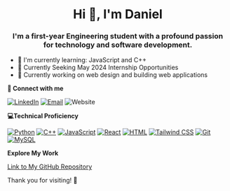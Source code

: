 <div align="center">
  
  # Hi 👋, I'm Daniel
  
</div>
<div align="center">
  
  ### I'm a first-year Engineering student with a profound passion for technology and software development.

</div>

* 📌 I'm currently learning: JavaScript and C++
* 📌 Currently Seeking May 2024 Internship Opportunities
* 📌 Currently working on web design and building web applications

**🤝 Connect with me**

[![LinkedIn](https://img.shields.io/badge/LinkedIn-0077B5?style=for-the-badge&logo=linkedin&logoColor=white)](https://www.linkedin.com/in/daniel-khoshkbarchi-0a5b3a262/)
[![Email](https://img.shields.io/badge/Email-D44638?style=for-the-badge&logo=gmail&logoColor=white)](mailto:ucdanielk@gmail.com)
<a href="danielkhoshkbarchi.com" style="text-decoration: none;">
  <img src="https://img.shields.io/badge/Website-333333?style=for-the-badge&logoColor=white" alt="Website">
</a>

**💻Technical Proficiency**

[![Python](https://img.shields.io/badge/Python-3776AB?style=for-the-badge&logo=python&logoColor=white)](#)
[![C++](https://img.shields.io/badge/C++-00599C?style=for-the-badge&logo=c%2B%2B&logoColor=white)](#)
[![JavaScript](https://img.shields.io/badge/JavaScript-F7DF1E?style=for-the-badge&logo=javascript&logoColor=black)](#)
[![React](https://img.shields.io/badge/React-61DAFB?style=for-the-badge&logo=react&logoColor=white)](#)
[![HTML](https://img.shields.io/badge/HTML5-E34F26?style=for-the-badge&logo=html5&logoColor=white)](#)
[![Tailwind CSS](https://img.shields.io/badge/Tailwind_CSS-38B2AC?style=for-the-badge&logo=tailwind-css&logoColor=white)](#)
[![Git](https://img.shields.io/badge/Git-F05032?style=for-the-badge&logo=git&logoColor=white)](#)
[![MySQL](https://img.shields.io/badge/MySQL-4479A1?style=for-the-badge&logo=mysql&logoColor=white)](#)

**Explore My Work**

[Link to My GitHub Repository](https://github.com/daniel-k778?tab=repositories)

Thank you for visiting! 🚀
